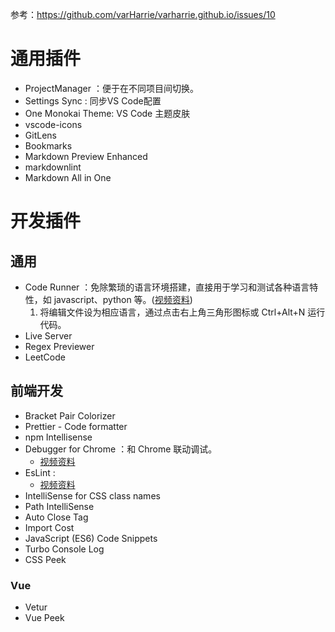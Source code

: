 参考：<https://github.com/varHarrie/varharrie.github.io/issues/10>

# 通用插件

- ProjectManager ：便于在不同项目间切换。
- Settings Sync : 同步VS Code配置
- One Monokai Theme: VS Code 主题皮肤
- vscode-icons
- GitLens
- Bookmarks
- Markdown Preview Enhanced
- markdownlint
- Markdown All in One

# 开发插件

## 通用

- Code Runner ：免除繁琐的语言环境搭建，直接用于学习和测试各种语言特性，如 javascript、python 等。([视频资料](https://www.bilibili.com/video/av27545681/?p=5))
  1. 将编辑文件设为相应语言，通过点击右上角三角形图标或 Ctrl+Alt+N 运行代码。
- Live Server
- Regex Previewer
- LeetCode

## 前端开发

- Bracket Pair Colorizer
- Prettier - Code formatter
- npm Intellisense
- Debugger for Chrome ：和 Chrome 联动调试。
  - [视频资料](https://www.bilibili.com/video/av27545681/?p=6)
- EsLint :
  - [视频资料](https://www.bilibili.com/video/av27545681/?p=7)
- IntelliSense for CSS class names
- Path IntelliSense
- Auto Close Tag
- Import Cost
- JavaScript (ES6) Code Snippets
- Turbo Console Log
- CSS Peek

### Vue

- Vetur
- Vue Peek
